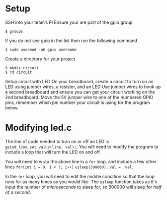 # Setup

SSH into your team’s Pi
Ensure your are part of the gpio group

`$ groups`

If you do not see gpio in the list then run the following command

`$ sudo usermod -aG gpio username`

Create a directory for your project

```
$ mkdir circuit
$ cd circuit
```

Setup circuit with LED
On your breadboard, create a circuit to turn on an LED using jumper wires, a resistor, and an LED
Use jumper wires to hook up a second breadboard and ensure you can get your circuit working on the 2nd breadboard.
Move the 5V jumper wire to one of the numbered GPIO pins, remember which pin number your circuit is using for the program below.

# Modifying led.c

The line of code needed to turn on or off an LED is `gpiod_line_set_value(line, val);`. You will need to modify the program to include a loop that will turn the LED on and off.

You will need to wrap the above line in a `for` loop, and include a few other lines
`for(int i = 0; i < ?; i++)`
`usleep(500000);`
`val = !val;`

In the `for` loop, you will need to edit the middle condition so that the loop runs for as many times as you would like. The `usleep` function takes as it's input the number of *microseconds* to sleep for, so 500000 will sleep for *half of a second*.

